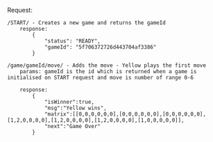 Request:

    /START/ - Creates a new game and returns the gameId
        response:
            {
                "status": "READY",
                "gameId": "5f706372726d443704af3386"
            }

    /game/gameId/move/ - Adds the move - Yellow plays the first move
        params: gameId is the id which is returned when a game is initialised on START request and move is number of range 0-6

        response: 
            {
                "isWinner":true,
                "msg":"Yellow wins",
                "matrix":[[0,0,0,0,0,0],[0,0,0,0,0,0],[0,0,0,0,0,0],[1,2,0,0,0,0],[1,2,0,0,0,0],[1,2,0,0,0,0],[1,0,0,0,0,0]],
                "next":"Game Over"
            }